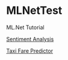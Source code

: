 # MLNetTest
ML.Net Tutorial

[Sentiment Analysis](https://docs.microsoft.com/en-ca/dotnet/machine-learning/tutorials/sentiment-analysis)

[Taxi Fare Predictor](https://docs.microsoft.com/en-ca/dotnet/machine-learning/tutorials/taxi-fare)
